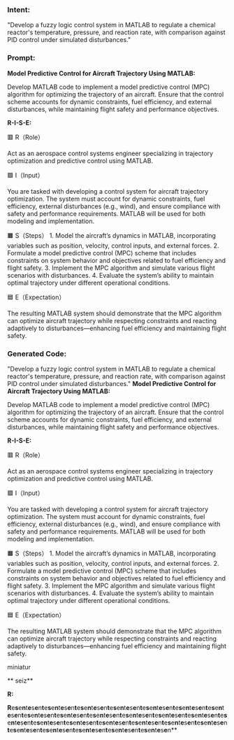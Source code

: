 ### Intent:
"Develop a fuzzy logic control system in MATLAB to regulate a chemical reactor's temperature, pressure, and reaction rate, with comparison against PID control under simulated disturbances."

### Prompt:
**Model Predictive Control for Aircraft Trajectory Using MATLAB:**

Develop MATLAB code to implement a model predictive control (MPC) algorithm for optimizing the trajectory of an aircraft. Ensure that the control scheme accounts for dynamic constraints, fuel efficiency, and external disturbances, while maintaining flight safety and performance objectives.

**R-I-S-E:**

🟥 R（Role）

Act as an aerospace control systems engineer specializing in trajectory optimization and predictive control using MATLAB.

🟩 I（Input）

You are tasked with developing a control system for aircraft trajectory optimization. The system must account for dynamic constraints, fuel efficiency, external disturbances (e.g., wind), and ensure compliance with safety and performance requirements. MATLAB will be used for both modeling and implementation.

🟧 S（Steps）
	1.	Model the aircraft’s dynamics in MATLAB, incorporating variables such as position, velocity, control inputs, and external forces.
	2.	Formulate a model predictive control (MPC) scheme that includes constraints on system behavior and objectives related to fuel efficiency and flight safety.
	3.	Implement the MPC algorithm and simulate various flight scenarios with disturbances.
	4.	Evaluate the system’s ability to maintain optimal trajectory under different operational conditions.

🟦 E（Expectation）

The resulting MATLAB system should demonstrate that the MPC algorithm can optimize aircraft trajectory while respecting constraints and reacting adaptively to disturbances—enhancing fuel efficiency and maintaining flight safety.

### Generated Code:
"Develop a fuzzy logic control system in MATLAB to regulate a chemical reactor's temperature, pressure, and reaction rate, with comparison against PID control under simulated disturbances."
**Model Predictive Control for Aircraft Trajectory Using MATLAB:**

Develop MATLAB code to implement a model predictive control (MPC) algorithm for optimizing the trajectory of an aircraft. Ensure that the control scheme accounts for dynamic constraints, fuel efficiency, and external disturbances, while maintaining flight safety and performance objectives.

**R-I-S-E:**

🟥 R（Role）

Act as an aerospace control systems engineer specializing in trajectory optimization and predictive control using MATLAB.

🟩 I（Input）

You are tasked with developing a control system for aircraft trajectory optimization. The system must account for dynamic constraints, fuel efficiency, external disturbances (e.g., wind), and ensure compliance with safety and performance requirements. MATLAB will be used for both modeling and implementation.

🟧 S（Steps）
	1.	Model the aircraft’s dynamics in MATLAB, incorporating variables such as position, velocity, control inputs, and external forces.
	2.	Formulate a model predictive control (MPC) scheme that includes constraints on system behavior and objectives related to fuel efficiency and flight safety.
	3.	Implement the MPC algorithm and simulate various flight scenarios with disturbances.
	4.	Evaluate the system’s ability to maintain optimal trajectory under different operational conditions.

🟦 E（Expectation）

The resulting MATLAB system should demonstrate that the MPC algorithm can optimize aircraft trajectory while respecting constraints and reacting adaptively to disturbances—enhancing fuel efficiency and maintaining flight safety.

 miniatur

** seiz**

**R:**

**R**e**s**e**n**t**e**s**e**n**t**e**s**e**n**t**e**s**e**n**t**e**s**e**n**t**e**s**e**n**t**e**s**e**n**t**e**s**e**n**t**e**s**e**n**t**e**s**e**n**t**e**s**e**n**t**e**s**e**n**t**e**s**e**n**t**e**s**e**n**t**e**s**e**n**t**e**s**e**n**t**e**s**e**n**t**e**s**e**n**t**e**s**e**n**t**e**s**e**n**t**e**s**e**n**t**e**s**e**n**t**e**s**e**n**t**e**s**e**n**t**e**s**e**n**t**e**s**e**n**t**e**s**e**n**t**e**s**e**n**t**e**s**e**n**t**e**s**e**n**t**e**s**e**n**t**e**s**e**n**t**e**s**e**n**t**e**s**e**n**t**e**s**e**n**t**e**s**e**n**t**e**s**e**n**t**e**s**e**n**t**e**s**e**n**t**e**s**e**n**t**e**s**e**n**t**e**s**e**n**t**e**s**e**n**t**e**s**e**n**t**e**s**e**n**t**e**s**e**n**t**e**s**e**n**t**e**s**e**n**t**e**s**e**n**t**e**s**e**n**
